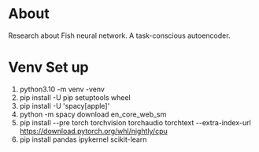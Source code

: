 # About
Research about Fish neural network. A task-conscious autoencoder. 

# Venv Set up

1. python3.10 -m venv -venv
2. pip install -U pip setuptools wheel
3. pip install -U 'spacy[apple]'
4. python -m spacy download en_core_web_sm
5. pip install --pre torch torchvision torchaudio torchtext --extra-index-url https://download.pytorch.org/whl/nightly/cpu
6. pip install pandas ipykernel scikit-learn
